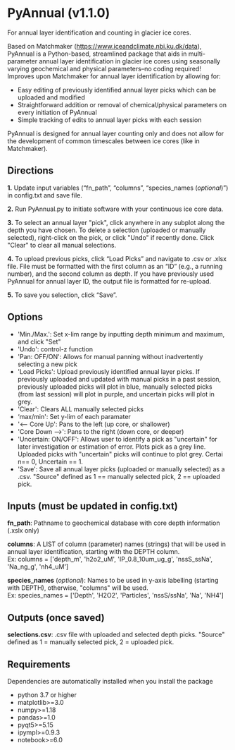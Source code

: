 # PyAnnual (v1.1.0)
For annual layer identification and counting in glacier ice cores.

Based on Matchmaker (https://www.iceandclimate.nbi.ku.dk/data), PyAnnual is a Python-based, streamlined package that aids in multi-parameter annual layer identification in glacier ice cores using seasonally varying geochemical and physical parameters–no coding required! Improves upon Matchmaker for annual layer identification by allowing for:

* Easy editing of previously identified annual layer picks which can be uploaded and modified
* Straightforward addition or removal of chemical/physical parameters on every initiation of PyAnnual
* Simple tracking of edits to annual layer picks with each session

PyAnnual is designed for annual layer counting only and does not allow for the development of common timescales between ice cores (like in Matchmaker).

## Directions

**1.** Update input variables (“fn_path”, “columns”, “species_names (_optional_)”) in config.txt and save file.
   
**2.** Run PyAnnual.py to initiate software with your continuous ice core data.

**3.** To select an annual layer "pick", click anywhere in any subplot along the depth you have chosen. To delete a selection (uploaded or manually selected), right-click on the pick, or click   "Undo" if recently done. Click "Clear" to clear all manual selections.

**4.** To upload previous picks, click “Load Picks” and navigate to .csv or .xlsx file. File must be formatted with the first column as an “ID” (e.g., a running number), and the second column as depth. If you have previously used PyAnnual for annual layer ID, the output file is formatted for re-upload.
   
**5.** To save you selection, click “Save”.

## Options

* 'Min./Max.': Set x-lim range by inputting depth minimum and maximum, and click "Set"
* 'Undo': control-z function
* 'Pan: OFF/ON': Allows for manual panning without inadvertently selecting a new pick
* 'Load Picks': Upload previously identified annual layer picks. If previously uploaded  and updated with manual picks in a past session, previously uploaded picks will plot in blue, manually selected picks (from last session) will plot in purple, and uncertain picks will plot in grey.
* 'Clear': Clears ALL manually selected picks
* ‘max/min': Set y-lim of each paramater
* '<– Core Up': Pans to the left (up core, or shallower)
* 'Core Down –>': Pans to the right (down core, or deeper)
* 'Uncertain: ON/OFF': Allows user to identify a pick as "uncertain" for later investigation or estimation of error. Plots pick as a grey line. Uploaded picks with "uncertain" picks will continue to plot grey. Certai n== 0, Uncertain == 1.
* 'Save': Save all annual layer picks (uploaded or manually selected) as a .csv. "Source" defined as 1 == manually selected pick, 2 == uploaded pick.

## Inputs (must be updated in config.txt)

**fn_path**:  Pathname to geochemical database with core depth information (.xslx only)

**columns**:  A LIST of column (parameter) names (strings) that will be used in annual layer identification, starting with the DEPTH column.<br/>Ex: columns = ['depth_m', 'h2o2_uM', 'IP_0.8_10um_ug_g', 'nssS_ssNa', 'Na_ng_g', 'nh4_uM']

**species_names** (_optional_): Names to be used in y-axis labelling (starting with DEPTH), otherwise, "columns" will be used.<br/>Ex: species_names = ['Depth', 'H2O2', 'Particles', 'nssS/ssNa', 'Na', 'NH4']

## Outputs (once saved)
    
**selections.csv**: .csv file with uploaded and selected depth picks. "Source" defined as 1 = manually selected pick, 2 = uploaded pick.

## Requirements
Dependencies are automatically installed when you install the package
* python 3.7 or higher
* matplotlib>=3.0
* numpy>=1.18
* pandas>=1.0
* pyqt5>=5.15
* ipympl>=0.9.3
* notebook>=6.0
